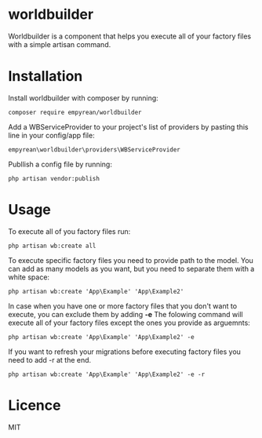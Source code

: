 # worldbuilder

Worldbuilder is a component that helps you execute all of your factory files with a simple artisan command.

# Installation

Install worldbuilder with composer by running:
```
composer require empyrean/worldbuilder
```
Add a WBServiceProvider to your project's list of providers by pasting this line in your config/app file:
```
empyrean\worldbuilder\providers\WBServiceProvider
```
Publlish a config file by running:
```
php artisan vendor:publish
```

# Usage

To execute all of you factory files run:
```
php artisan wb:create all 
```
To execute specific factory files you need to provide path to the model. You can add as many models as you want, but you need to separate them with a white space:
```
php artisan wb:create 'App\Example' 'App\Example2'
```
In case when you have one or more factory files that you don't want to execute, you can exclude them by adding **-e** The folowing command will execute all of your factory files except the ones you provide as arguemnts:
```
php artisan wb:create 'App\Example' 'App\Example2' -e
```
If you want to refresh your migrations before executing factory files you need to add -r at the end.
```
php artisan wb:create 'App\Example' 'App\Example2' -e -r
```
# Licence

MIT
